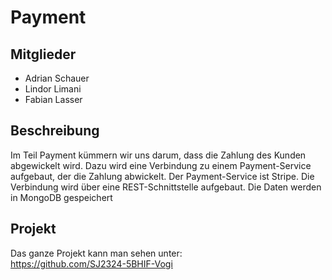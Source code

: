 # Payment

## Mitglieder
- Adrian Schauer
- Lindor Limani
- Fabian Lasser

## Beschreibung
Im Teil Payment kümmern wir uns darum, dass die Zahlung des Kunden abgewickelt wird. Dazu wird eine Verbindung zu einem Payment-Service aufgebaut, der die Zahlung abwickelt. Der Payment-Service ist Stripe. Die Verbindung wird über eine REST-Schnittstelle aufgebaut. Die Daten werden in MongoDB gespeichert


## Projekt
Das ganze Projekt kann man sehen unter:
<br>
https://github.com/SJ2324-5BHIF-Vogi
